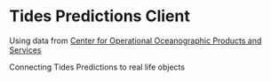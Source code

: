 # Tides Predictions Client

Using data from [Center for Operational Oceanographic Products and Services](https://tidesandcurrents.noaa.gov/tide_predictions.html)

Connecting Tides Predictions to real life objects
